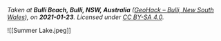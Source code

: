 *Taken at **Bulli Beach, Bulli, NSW, Australia** ([GeoHack – *Bulli, New South Wales*](https://geohack.toolforge.org/geohack.php?pagename=Bulli,_New_South_Wales&params=34_20_03_S_150_54_48_E_type:city_region:AU-NSW)), on **2021-01-23**. Licensed under [CC BY-SA 4.0](http://creativecommons.org/licenses/by-sa/4.0/).*

![[Summer Lake.jpeg]]